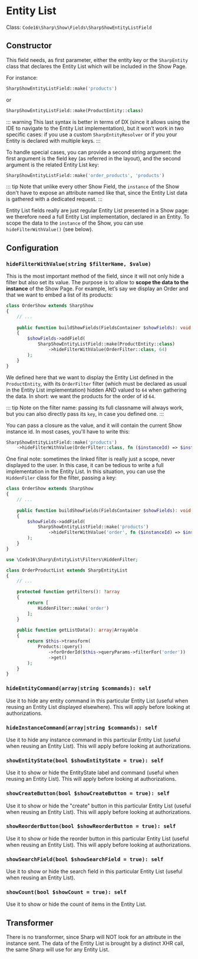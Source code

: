 # Entity List

Class: `Code16\Sharp\Show\Fields\SharpShowEntityListField`

## Constructor

This field needs, as first parameter, either the entity key or the `SharpEntity` class that declares the Entity List which will be included in the Show Page.

For instance:

```php
SharpShowEntityListField::make('products')
```

or

```php
SharpShowEntityListField::make(ProductEntity::class)
```

::: warning
This last syntax is better in terms of DX (since it allows using the IDE to navigate to the Entity List implementation), but it won’t work in two specific cases: if you use a custom `SharpEntityResolver` or if you your Entity is declared with multiple keys.
:::

To handle special cases, you can provide a second string argument: the first argument is the field key (as referred in the layout), and the second argument is the related Entity List key:

```php
SharpShowEntityListField::make('order_products', 'products')
``` 

::: tip
Note that unlike every other Show Field, the `instance` of the Show don't have to expose an attribute named like that, since the Entity List data is gathered with a dedicated request.
:::

Entity List fields really are just regular Entity List presented in a Show page: we therefore need a full Entity List implementation, declared in an Entity. To scope the data to the `instance` of the Show, you can use `hideFilterWithValue()` (see below).

## Configuration

### `hideFilterWithValue(string $filterName, $value)`

This is the most important method of the field, since it will not only hide a filter but also set its value. The purpose is to allow to **scope the data to the instance** of the Show Page. For example, let’s say we display an Order and that we want to embed a list of its products:

```php
class OrderShow extends SharpShow
{
    // ...
    
    public function buildShowFields(FieldsContainer $showFields): void
    {
        $showFields->addField(
            SharpShowEntityListField::make(ProductEntity::class)
                ->hideFilterWithValue(OrderFilter::class, 64)
        );
    }
}
```

We defined here that we want to display the Entity List defined in the `ProductEntity`, with its `OrderFilter` filter (which must be declared as usual in the Entity List implementation) hidden AND valued to `64` when gathering the data. In short: we want the products for the order of id `64`.

::: tip 
Note on the filter name: passing its full classname will always work, but you can also directly pass its `key`, in case you defined one.
:::

You can pass a closure as the value, and it will contain the current Show instance id. In most cases, you'll have to write this:

```php
SharpShowEntityListField::make('products')
    ->hideFilterWithValue(OrderFilter::class, fn ($instanceId) => $instanceId);
```

One final note: sometimes the linked filter is really just a scope, never displayed to the user. In this case, it can be tedious to write a full implementation in the Entity List. In this situation, you can use the `HiddenFiler` class for the filter, passing a key:

```php
class OrderShow extends SharpShow
{
    // ...
    
    public function buildShowFields(FieldsContainer $showFields): void
    {
        $showFields->addField(
            SharpShowEntityListField::make('products')
                ->hideFilterWithValue('order', fn ($instanceId) => $instanceId);
        );
    }
}
```

```php
use \Code16\Sharp\EntityList\Filters\HiddenFilter;

class OrderProductList extends SharpEntityList
{
    // ...

    protected function getFilters(): ?array
    {
        return [
            HiddenFilter::make('order')
        ];
    }
    
    public function getListData(): array|Arrayable
    {
        return $this->transform(
            Products::query()
                ->forOrderId($this->queryParams->filterFor('order'))
                ->get()
        );
    }
}
```

### `hideEntityCommand(array|string $commands): self`

Use it to hide any entity command in this particular Entity List (useful when reusing an Entity List displayed elsewhere). This will apply before looking at authorizations.

### `hideInstanceCommand(array|string $commands): self`

Use it to hide any instance command in this particular Entity List (useful when reusing an Entity List). This will apply before looking at authorizations.

### `showEntityState(bool $showEntityState = true): self`

Use it to show or hide the EntityState label and command (useful when reusing an Entity List). This will apply before looking at authorizations.

### `showCreateButton(bool $showCreateButton = true): self`

Use it to show or hide the "create" button in this particular Entity List (useful when reusing an Entity List). This will apply before looking at authorizations.

### `showReorderButton(bool $showReorderButton = true): self`

Use it to show or hide the reorder button in this particular Entity List (useful when reusing an Entity List). This will apply before looking at authorizations.

### `showSearchField(bool $showSearchField = true): self`

Use it to show or hide the search field in this particular Entity List (useful when reusing an Entity List).

### `showCount(bool $showCount = true): self`

Use it to show or hide the count of items in the Entity List.

## Transformer

There is no transformer, since Sharp will NOT look for an attribute in the instance sent. The data of the Entity List is brought by a distinct XHR call, the same Sharp will use for any Entity List.
